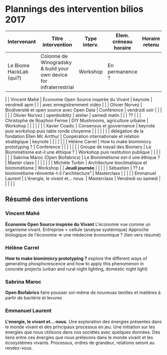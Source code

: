 # Plannings des intervention bilios 2017

| Intervenant | Titre intervention | Type interv. | Elem. créneau horaire | Horaire retenu | Lieu/Salle | Commentaire |
|------------|--------------------------|--------------------|--------------------|-----------------|--------------------|----------|
| Le Biome HackLab (qui?) | Colonne de Winogradsky & build your own device for infraterrestrial | Workshop | En permanence ? |  | Hotel Pasteur |  |
|
| Vincent Mahé | Économie Open Source inspirée du Vivant | keynote | vendredi apm |  |  | avec enregistremment vidéo |
|
| Olivier Norvez | Biodiversité et open source avec Open Data |  Conférence | vendrzdi soir |  |  | |
|
| Olivier Norvez | openbioblitz |  atelier | samedi matin |  |  | ?? |
|
| Christophe de Roazhon Ferme | DIY Mushrooms, agriculture urbaine |  Workshop |  |  |  | |
|
| Xavier Coadic | Consensus et gouvernance |  keynote puis workshop puis table ronde citoyenne |  |  |  | |
|
| délégation de la fondation Ellen Mc Arrthur | Coopération internationale et relation stratégique |  keynote |  |  |  | |
|
| Hélène Carrel | How to make biomimicry prototyping ? |  Conference |  |  |  | |
|
| Groupe de travail des Biomers | Le Biomimétisme est-il une éthique ? |  Workshop puis restitution publique |  |  |  | |
|
| Sabrina Maroc (Open Biofabrics) | Le Biomimétisme est-il une éthique ? |  Master class |  |  |  | |
|
| Michèle Turbin | Architecture bioclimatique et biomimétisme |  Workshop |  | **Jeudi journée** |  | |
|
| Sébastien | ?? Le biomimétisme réinvente-t-il l'architecture".| Masterclass | | | 
|
| Emmanuel Laurent | L'énergie, le vivant et... nous. | Masterclass | Vendredi ou samedi |  |  | |
|

## Résumé des interventions

### Vincent Mahé
**Économie Open Source inspirée du Vivant**
L'économie vue comme un organisme vivant. Entreprise = cellule (analyse systémique) Approche biologique de l'économie => une médecine économique ? (lien vers résumé)

### Hélène Carrel
**How to make biomimicry prototyping ?**
explore the different ways of generating phosphorescence and how to apply this phenomenon in concrete projects (urban and rural night lighting, domestic night light)

### Sabrina Maroc
**Open Biofabrics**
faire pousser soi-même de nouveuax textiles et matières à partir de bactérie et levures

### Emmanuel Laurent
**L'energie, le vivant et... nous.**
Une exploration des énergies présentes dans le monde vivant et des principaux processus en jeu. Une initiation sur les énergies que nous utilisons dans nos sociétés avec quelques données. Des liens entre ces énergies que nous prélevons dans le monde vivant et les écosystèmes vivants. Processus, ordres de grandeur, relations seront au rendez-vous.

